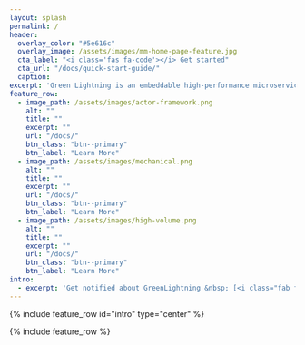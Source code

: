 ```yaml
---
layout: splash
permalink: /
header:
  overlay_color: "#5e616c"
  overlay_image: /assets/images/mm-home-page-feature.jpg
  cta_label: "<i class='fas fa-code'></i> Get started"
  cta_url: "/docs/quick-start-guide/"
  caption:
excerpt: 'Green Lightning is an embeddable high-performance microservice framework with built-in HTTP and MQTT support.<br /> <br /><br /> {::nomarkdown}{:/nomarkdown}'
feature_row:
  - image_path: /assets/images/actor-framework.png
    alt: ""
    title: ""
    excerpt: ""
    url: "/docs/"
    btn_class: "btn--primary"
    btn_label: "Learn More"
  - image_path: /assets/images/mechanical.png
    alt: ""
    title: ""
    excerpt: ""
    url: "/docs/"
    btn_class: "btn--primary"
    btn_label: "Learn More"
  - image_path: /assets/images/high-volume.png
    alt: ""
    title: ""
    excerpt: ""
    url: "/docs/"
    btn_class: "btn--primary"
    btn_label: "Learn More"
intro:
  - excerpt: 'Get notified about GreenLightning &nbsp; [<i class="fab fa-twitter"></i> @nathantippy](https://twitter.com/nathantippy){: .btn .btn--twitter}'
---
```


{% include feature_row id="intro" type="center" %}

{% include feature_row %}